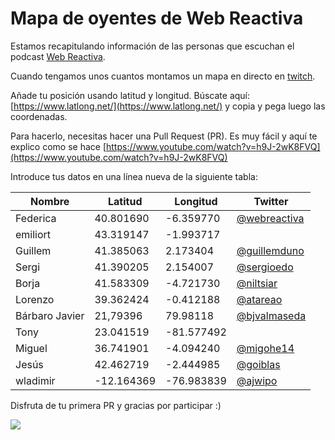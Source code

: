 # Mapa de oyentes de Web Reactiva

Estamos recapitulando información de las personas que escuchan el podcast [Web Reactiva](https://danielprimo.io/podcast).

Cuando tengamos unos cuantos montamos un mapa en directo en [twitch](https://twitch.tv/webreactiva).

Añade tu posición usando latitud y longitud. Búscate aquí: [https://www.latlong.net/](https://www.latlong.net/) y copia y pega luego las coordenadas.

Para hacerlo, necesitas hacer una Pull Request (PR). Es muy fácil y aquí te explico como se hace [https://www.youtube.com/watch?v=h9J-2wK8FVQ](https://www.youtube.com/watch?v=h9J-2wK8FVQ)

Introduce tus datos en una línea nueva de la siguiente tabla:

| Nombre   | Latitud   | Longitud   | Twitter      |
| -------- | --------- | ---------- | ------------ |
| Federica | 40.801690 | -6.359770  | [@webreactiva](https://twitter.com/webreactiva) |
| emiliort | 43.319147 | -1.993717  |              |
| Guillem  | 41.385063 | 2.173404   | [@guillemduno](https://twitter.com/guillemduno) |
| Sergi    | 41.390205 | 2.154007   | [@sergioedo](https://twitter.com/sergioedo)   |
| Borja    | 41.583309 | -4.721730  | [@niltsiar](https://twitter.com/niltsiar)    |
| Lorenzo  | 39.362424 | -0.412188  | [@atareao](https://twitter.com/atareao)     |
|Bárbaro Javier|21,79396|79.98118   | [@bjvalmaseda](https://twitter.com/bjvalmaseda)|
| Tony     | 23.041519 | -81.577492 |              |
| Miguel   | 36.741901 | -4.094240  | [@migohe14](https://twitter.com/migohe14)    |
| Jesús    | 42.462719 | -2.444985  | [@goiblas](https://twitter.com/goiblas)     |
| wladimir |-12.164369 | -76.983839 | [@ajwipo](https://twitter.com/ajwipo)      |

Disfruta de tu primera PR y gracias por participar :)

![](https://user-images.githubusercontent.com/1122071/145976279-cdc0340a-8ec6-42b1-8b1b-deb6a64e7163.jpeg)
